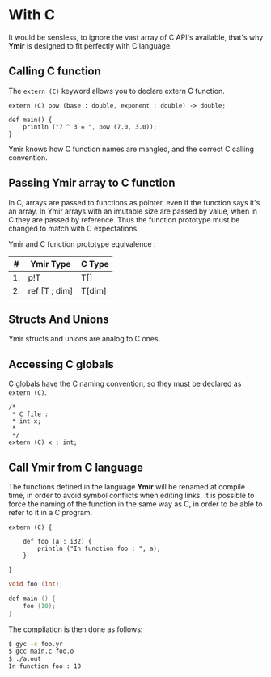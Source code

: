 # With C

It would be sensless, to ignore the vast array of C API's available, that's why **Ymir** is designed to fit perfectly with C language.

## Calling C function

The `extern (C)` keyword allows you to declare extern C function.

```ymir
extern (C) pow (base : double, exponent : double) -> double;

def main() {
    println ("7 ^ 3 = ", pow (7.0, 3.0));
}
```

Ymir knows how C function names are mangled, and the correct C calling convention.

## Passing Ymir array to C function

In C, arrays are passed to functions as pointer, even if the function says it's an array. In Ymir arrays with an imutable size are passed by value, when in C they are passed by reference. Thus the function prototype must be changed to match with C expectations.

Ymir and C function prototype equivalence :

| \# | Ymir Type | C Type |
| --- | --- | --- |
| 1. | p!T | T\[\] |
| 2. | ref \[T ; dim\] | T\[dim\] |

## Structs And Unions

Ymir structs and unions are analog to C ones.

## Accessing C globals

C globals have the C naming convention, so they must be declared as `extern (C)`.

```ymir
/*
 * C file : 
 * int x;
 *
 */
extern (C) x : int;
```

## Call Ymir from C language


The functions defined in the language **Ymir** will be renamed at compile time, in order to avoid symbol conflicts when editing links. It is possible to force the naming of the function in the same way as C, in order to be able to refer to it in a C program.



```ymir:foo.yr
extern (C) {
	
	def foo (a : i32) {
		println ("In function foo : ", a);
	}	

}
```

```c:main.c
void foo (int);

def main () {
	foo (10);
}
```

The compilation is then done as follows: 

```bash
$ gyc -c foo.yr
$ gcc main.c foo.o
$ ./a.out
In function foo : 10
```
